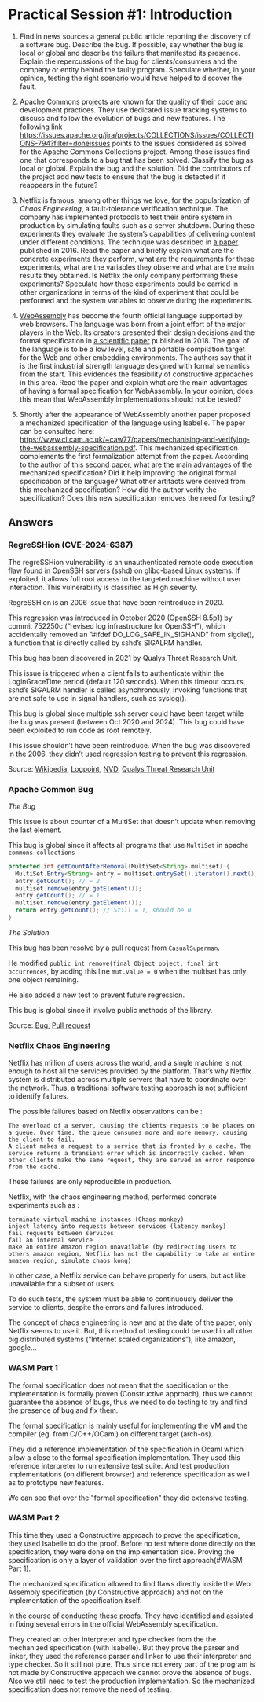 # Practical Session #1: Introduction

1. Find in news sources a general public article reporting the discovery of a software bug. Describe the bug. If possible, say whether the bug is local or global and describe the failure that manifested its presence. Explain the repercussions of the bug for clients/consumers and the company or entity behind the faulty program. Speculate whether, in your opinion, testing the right scenario would have helped to discover the fault.

2. Apache Commons projects are known for the quality of their code and development practices. They use dedicated issue tracking systems to discuss and follow the evolution of bugs and new features. The following link https://issues.apache.org/jira/projects/COLLECTIONS/issues/COLLECTIONS-794?filter=doneissues points to the issues considered as solved for the Apache Commons Collections project. Among those issues find one that corresponds to a bug that has been solved. Classify the bug as local or global. Explain the bug and the solution. Did the contributors of the project add new tests to ensure that the bug is detected if it reappears in the future?

3. Netflix is famous, among other things we love, for the popularization of *Chaos Engineering*, a fault-tolerance verification technique. The company has implemented protocols to test their entire system in production by simulating faults such as a server shutdown. During these experiments they evaluate the system’s capabilities of delivering content under different conditions. The technique was described in [a paper](https://arxiv.org/ftp/arxiv/papers/1702/1702.05843.pdf) published in 2016. Read the paper and briefly explain what are the concrete experiments they perform, what are the requirements for these experiments, what are the variables they observe and what are the main results they obtained. Is Netflix the only company performing these experiments? Speculate how these experiments could be carried in other organizations in terms of the kind of experiment that could be performed and the system variables to observe during the experiments.

4. [WebAssembly](https://webassembly.org/) has become the fourth official language supported by web browsers. The language was born from a joint effort of the major players in the Web. Its creators presented their design decisions and the formal specification in [a scientific paper](https://people.mpi-sws.org/~rossberg/papers/Haas,%20Rossberg,%20Schuff,%20Titzer,%20Gohman,%20Wagner,%20Zakai,%20Bastien,%20Holman%20-%20Bringing%20the%20Web%20up%20to%20Speed%20with%20WebAssembly.pdf) published in 2018. The goal of the language is to be a low level, safe and portable compilation target for the Web and other embedding environments. The authors say that it is the first industrial strength language designed with formal semantics from the start. This evidences the feasibility of constructive approaches in this area. Read the paper and explain what are the main advantages of having a formal specification for WebAssembly. In your opinion, does this mean that WebAssembly implementations should not be tested? 

5.  Shortly after the appearance of WebAssembly another paper proposed a mechanized specification of the language using Isabelle. The paper can be consulted here: https://www.cl.cam.ac.uk/~caw77/papers/mechanising-and-verifying-the-webassembly-specification.pdf. This mechanized specification complements the first formalization attempt from the paper. According to the author of this second paper, what are the main advantages of the mechanized specification? Did it help improving the original formal specification of the language? What other artifacts were derived from this mechanized specification? How did the author verify the specification? Does this new specification removes the need for testing?

## Answers

### RegreSSHion (CVE-2024-6387)

The regreSSHion vulnerability is an unauthenticated remote code execution flaw found in OpenSSH servers (sshd) on glibc-based Linux systems. If exploited, it allows full root access to the targeted machine without user interaction. This vulnerability is classified as High severity. 

RegreSSHion is an 2006 issue that have been reintroduce in 2020. 

This regression was introduced in October 2020 (OpenSSH 8.5p1) by commit 752250c (“revised log infrastructure for OpenSSH”), which accidentally removed an ”#ifdef DO_LOG_SAFE_IN_SIGHAND” from sigdie(), a function that is directly called by sshd’s SIGALRM handler. 

This bug has been discovered in 2021 by Qualys Threat Research Unit.

This issue is triggered when a client fails to authenticate within the LoginGraceTime period (default 120 seconds). When this timeout occurs, sshd’s SIGALRM handler is called asynchronously, invoking functions that are not safe to use in signal handlers, such as syslog().

This bug is global since multiple ssh server could have been target while the bug was present (between Oct 2020 and 2024). This bug could have been exploited to run code as root remotely.

This issue shouldn’t have been reintroduce. When the bug was discovered in the 2006, they didn’t used regression testing to prevent this regression. 


Source: [Wikipedia](en.wikipedia.org/wiki/RegreSSHion), [Logpoint](https://www.logpoint.com/fr/blog/lhistoire-de-regresshion-une-vulnerabilite-sshd-qui-refait-surface/), [NVD](https://nvd.nist.gov/vuln/detail/CVE-2024-6387), [Qualys Threat Research Unit](https://www.qualys.com/2024/07/01/cve-2024-6387/regresshion.txt)

### Apache Common Bug

*The Bug*

This issue is about counter of a MultiSet that doesn’t update when removing the last element.

This bug is global since it affects all programs that use `MultiSet` in apache `commons-collections`

```java
protected int getCountAfterRemoval(MultiSet<String> multiset) {
  MultiSet.Entry<String> entry = multiset.entrySet().iterator().next();
  entry.getCount(); // = 2
  multiset.remove(entry.getElement());
  entry.getCount(); // = 1
  multiset.remove(entry.getElement());
  return entry.getCount(); // Still = 1, should be 0
}
```

*The Solution*

This bug has been resolve by a pull request from `CasualSuperman`.

He modified `public int remove(final Object object, final int occurrences`, by adding this line `mut.value = 0` when the multiset has only one object remaining. 

He also added a new test to prevent future regression. 

This bug is global since it involve public methods of the library.

Source: [Bug](https://issues.apache.org/jira/browse/COLLECTIONS-709?jql=project%20%3D%20COLLECTIONS%20AND%20statusCategory%20%3D%20Done%20AND%20type%20%3D%20Bug%20ORDER%20BY%20updated%20DESC), [Pull request](https://github.com/apache/commons-collections/pull/66/filess)

### Netflix Chaos Engineering

Netflix has million of users across the world, and a single machine is not enough to host all the services provided by the platform. That’s why Netflix system is distributed across multiple servers that have to coordinate over the network. Thus, a traditional software testing approach is not sufficient to identify failures. 

The possible failures based on Netflix observations can be :

    The overload of a server, causing the clients requests to be places on a queue. Over time, the queue consumes more and more memory, causing the client to fail.
    A client makes a request to a service that is fronted by a cache. The service returns a transient error which is incorrectly cached. When other clients make the same request, they are served an error response from the cache.


These failures are only reproducible in production. 

Netflix, with the chaos engineering method, performed concrete experiments such as :

    terminate virtual machine instances (Chaos monkey)
    inject latency into requests between services (latency monkey)
    fail requests between services
    fail an internal service
    make an entire Amazon region unavailable (by redirecting users to others amazon region, Netflix has not the capability to take an entire amazon region, simulate chaos kong)


In other case, a Netflix service can behave properly for users, but act like unavailable for a subset of users.

To do such tests, the system must be able to continuously deliver the service to clients, despite the errors and failures introduced.

The concept of chaos engineering is new and at the date of the paper, only Netflix seems to use it. 
But, this method of testing could be used in all other big distributed systems (“Internet scaled organizations”), like amazon, google… 

### WASM Part 1 

The formal specification does not mean that the specification or the implementation is formally proven (Constructive approach), thus we cannot guarantee the absence of bugs, thus we need to do testing to try and find the presence of bug and fix them. 

The formal specification is mainly useful for implementing the VM and the compiler (eg. from C/C++/OCaml) on different target (arch-os).

They did a reference implementation of the specification in Ocaml which allow a close to the formal specification implementation. They used this reference interpreter to run extensive test suite. And test production implementations (on different browser) and reference specification as well as to prototype new features.  

We can see that over the "formal specification" they did extensive testing.

### WASM Part 2

This time they used a Constructive approach to prove the specification, they used Isabelle to do the proof. Before no test where done directly on the specification, they were done on the implementation side. Proving the specification is only a layer of validation over the first approach(#WASM Part 1).   

The mechanized specification allowed to find flaws directly inside the Web Assembly specification (by Constructive approach) and not on the implementation of the specification itself.

In the course of conducting these proofs, They have identified and assisted in fixing several errors in the official WebAssembly specification.

They created an other interpreter and type checker from the the mechanized specification (with Isabelle). But they prove the parser and linker, they used the reference parser and linker to use their interpreter and type checker. So it still not pure. Thus since not every part of the program is not made by Constructive approach we cannot prove the absence of bugs. Also we still need to test the production implementation. So the  mechanized specification does not remove the need of testing. 



